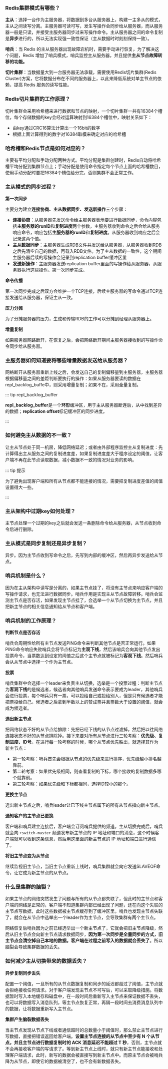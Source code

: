 ### Redis集群模式有哪些？<Badge text="掌握" type="tip" />

**主从**：选择一台作为主服务器，将数据到多台从服务器上，构建一主多从的模式，主从之间读写分离。主服务器可读可写，发生写操作会同步给从服务器，而从服务器一般是只读，并接受主服务器同步过来写操作命令。主从服务器之间的命令复制是**异步**进行的，所以无法实现强一致性保证（主从数据时时刻刻保持一致）。

**哨兵**：当 Redis 的主从服务器出现故障宕机时，需要手动进行恢复，为了解决这个问题，Redis 增加了哨兵模式，哨兵监控主从服务器，并且提供**主从节点故障转移的功能。**

**切片集群**：当数据量大到一台服务器无法承载，需要使用Redis切片集群(Redis Cluster)方案，它将数据分布在不同的服务器上，以此来降低系统对单主节点的依赖，提高 Redis 服务的读写性能。



### Redis切片集群的工作原理？<Badge text="掌握" type="tip" />

切片集群会采用哈希槽来进行数据和节点的映射，一个切片集群一共有16384个槽位，每个存储数据的key会经过运算映射到16384个槽位中，映射关系如下：

- 由key通过CRC16算法计算出一个16bit的数字
- 根据上面计算得到的数字对16384取模来确定对应的哈希槽



### 哈希槽和Redis节点是如何对应的？<Badge text="了解" type="info" />

主要有平均分配和手动分配两种方式。平均分配是集群创建时，Redis自动将哈希槽平均分配到集群节点上；手动分配是使用命令指定每个节点上面的哈希槽数目，使用手动分配时要把16384个槽位给分完，否则集群不会正常工作。



### 主从模式的同步过程？<Badge text="掌握" type="tip" />

**第一次同步**

主要分为建立**连接协商、主从数据同步、发送新操作**三个步骤：

- **连接协商**：从服务器先发送命令给主服务器表示要进行数据同步，命令内容包括**主服务器的runID**和**复制进度**两个参数，主服务器收到命令之后会给从服务响应命令，响应包括**主服务器的runID**和**复制进度**。从服务器收到响应之后会记录这两个值。
- **主从数据同步**：主服务器生成RDB文件并发送给从服务器，从服务器收到RDB之后先清空自己的数据，再载入RDB文件。为了主从数据的一致性，这个期间主服务器后续的写操作会记录到replication buffer缓冲区里
- **发送新操作**：主服务器发送replication buffer里面的写操作给从服务器，从服务器执行这些操作。第一次同步完成。

**命令传播**

第一次同步完成之后双方会维护一个TCP连接，后续主服务器的写命令通过TCP连接发送给从服务器，保证主从一致。

**压力分摊**

为了分摊服务器的压力，生成和传输RDB的工作可以分摊到经理从服务器上。

**增量复制**

如果服务器网路断开，在恢复之后，会把网络断开期间主服务器接收到的写操作命令同步给从服务器。



### 主服务器如何知道要将哪些增量数据发送给从服务器？<Badge text="了解" type="info" />

网络断开从服务器重新上线之后，会发送自己的复制偏移量到主服务器，主服务器根据偏移量之间的差距判断要执行的操作：如果从服务器要读的数据在repl_backlog_buffe中，则采用增量复制；如果不在，采用全量复制。

::: tip repl_backlog_buffer

**repl_backlog_buffer**是一个**环形**缓冲区，用于主从服务器断连后，从中找到差异的数据；**replication offset**标记缓冲区的同步进度。

:::



### 如何避免主从数据的不一致？<Badge text="掌握" type="tip" />

让主从节点处于同一机房，降低网络延迟；或者由外部程序监控主从复制进度：先计算得出主从服务之间的复制进度差，如果复制进度差大于程序设定的阈值，让客户端不再在此节点读取数据，减小数据不一致的情况对业务的影响。

::: tip 提示

为了避免出现客户端和所有从节点都不能连接的情况，需要把复制进度差值的阈值设置得大一些。

:::



### 主从架构中过期key如何处理？<Badge text="了解" type="info" />

主节点处理一个过期的key之后就会发送一条删除命令给从服务器，从节点收到命令后进行删除。



### 主从模式是同步复制还是异步复制？<Badge text="了解" type="info" />

异步。因为主节点收到写命令之后，先写到内部的缓冲区，然后再异步发送给从节点。



### 哨兵机制是什么？<Badge text="重点" type="danger" />

因为在主从架构中读写是分离的，如果主节点挂了，将没有主节点来响应客户端的写操作请求，也无法进行数据同步。哨兵作用是实现主从节点故障转移。哨兵会监测主节点是否存活，如果发现主节点挂了，会选举一个从节点切换为主节点，并且把新主节点的相关信息通知给从节点和客户端。



### 哨兵机制的工作原理？<Badge text="重点" type="danger" />

**判断节点是否存活**

哨兵会周期性给所有主节点发送PING命令来判断其他节点是否正常运行。如果PING命令响应失败哨兵会将节点标记为**主观下线**，然后该哨兵会向其他节点发出投票命令，当票数达到设定的阈值之后这个主节点就被标记为**客观下线**。然后哨兵会从从节点中选择一个作为主节点。

**投票**

哨兵集群中会选择一个leader来负责主从切换，选举是一个投票过程：判断主节点为**客观下线**的是候选者，候选者向其他哨兵发送命令表示要成为leader，其他哨兵会进行投票，每个哨兵只有一票，可以投给自己或投给别人，但是只有候选者才能把票投给自己。候选者之后拿到半数以上的赞成票并且票数大于设置的阈值，就会成为候选者。

**选出新主节点**

把网络状态不好的从节点给排除：先把已经下线的从节点过滤掉，然后把以往网络连接状态不好的从节点排除掉。接下来要对所有从节点进行三轮考察：**优先级、复制进度、ID号**。在进行每一轮考察的时候，哪个从节点优先胜出，就选择其作为新主节点：

- 第一轮考察：哨兵首先会根据从节点的优先级来进行排序，优先级越小排名越靠前。
- 第二轮考察：如果优先级相同，则查看复制的下标，哪个接收的复制数据多哪个就靠前。
- 第三轮考察：如果优先级和下标都相同，选择ID较小的那个。

**更换主节点**

选出新主节点之后，哨兵leader让已下线主节点属下的所有从节点指向新主节点。

**通知客户的主节点已更换**

客户端和哨兵建立连接后，客户端会订阅哨兵提供的频道。主从切换完成后，哨兵就会向 `+switch-master` 频道发布新主节点的 IP 地址和端口的消息，这个时候客户端就可以收到这条信息，然后用这里面的新主节点的 IP 地址和端口进行通信了。

**将旧主节点变为从节点**

继续监视旧主节点，当旧主节点重新上线时，哨兵集群就会向它发送SLAVEOF命令，让它成为新主节点的从节点。



### 什么是集群的脑裂？<Badge text="掌握" type="tip" />

如果主节点的网络突然发生了问题与所有的从节点都失联了，但此时的主节点和客户端的网络是正常的，客户端不知道集群内部已经出现了问题，还在向这个失联的主节点写数据，此时这些数据被主节点缓存到了缓冲区里。哨兵也发现主节点失联了，就会在从节点中选举出一个leader作为主节点，会导致集群有两个主节点。

网络恢复后哨兵因为之前已经选举出一个新主节点了，它就会把旧主节点降级，然后从旧主节点会向新主节点请求数据同步，**因为第一次同步是全量同步的方式，旧主节点会清空掉自己本地的数据。客户端在过程之前写入的数据就会丢失了**。所以脑裂会导致集群数据的丢失。



### 如何减少主从切换带来的数据丢失？<Badge text="掌握" type="tip" />

**异步复制同步丢失**

配置一个阈值，一旦所有的从节点数据复制和同步的延迟都超过了阈值，主节点就会拒绝接收任何请求。对于客户端发现主节点不可写后，可以采取降级措施。将数据暂时写入本地缓存和磁盘中，在一段时间后重新写入主节点来保证数据不丢失，也可以将数据写入消息队列，等主节点恢复正常，再隔一段时间去消费消息队列中的数据，让将数据重新写入主节点。

**集群产生脑裂数据丢失**

当主节点发现从节点下线或者通信超时的总数量小于阈值时，那么禁止主节点进行写数据，直接把错误返回给客户端。**设置主节点连接的从节点中至少有 N 个从节点，并且主节点进行数据复制时的 ACK 消息延迟不能超过 T 秒**，否则，主节点就不会再接收客户端的写请求了。等到新主节点上线时，就只有新主节点能接收和处理客户端请求，此时，新写的数据会被直接写到新主节点中。而原主节点会被哨兵降为从节点，即使它的数据被清空了，也不会有新数据丢失。





